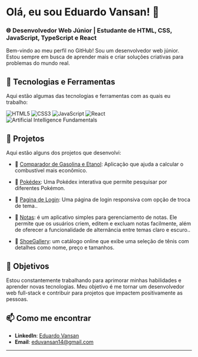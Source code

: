 # Olá, eu sou Eduardo Vansan! 👋

### 🌐 Desenvolvedor Web Júnior | Estudante de HTML, CSS, JavaScript, TypeScript e React

Bem-vindo ao meu perfil no GitHub! Sou um desenvolvedor web júnior. Estou sempre em busca de aprender mais e criar soluções criativas para problemas do mundo real.

## 🚀 Tecnologias e Ferramentas
Aqui estão algumas das tecnologias e ferramentas com as quais eu trabalho:

![HTML5](https://img.shields.io/badge/HTML5-E34F26?style=for-the-badge&logo=html5&logoColor=white) ![CSS3](https://img.shields.io/badge/CSS3-1572B6?style=for-the-badge&logo=css3&logoColor=white) ![JavaScript](https://img.shields.io/badge/JavaScript-F7DF1E?style=for-the-badge&logo=javascript&logoColor=black) ![React](https://img.shields.io/badge/React-20232A?style=for-the-badge&logo=react&logoColor=61DAFB) ![Artificial Intelligence Fundamentals](https://images.credly.com/size/340x340/images/82b908e1-fdcd-4785-9d32-97f11ccbcf08/image.png)
## 📂 Projetos
Aqui estão alguns dos projetos que desenvolvi:

- 🔗 [Comparador de Gasolina e Etanol](https://vansaneduardo.github.io/gasolinaVsEtanol/): Aplicação que ajuda a calcular o combustível mais econômico.
  
- 🔗 [Pokédex](https://vansaneduardo.github.io/pokedex/): Uma Pokédex interativa que permite pesquisar por diferentes Pokémon.
  
-  🔗 [Pagina de Login](https://vansaneduardo.github.io/loginPage/): Uma página de login responsiva com opção de troca de tema..
  
-  🔗 [Notas](https://vansaneduardo.github.io/notes/): é um aplicativo simples para gerenciamento de notas. Ele permite que os usuários criem, editem e excluam notas facilmente, além de oferecer a funcionalidade de alternância entre temas claro e escuro..
  
-  🔗 [ShoeGallery](https://vansaneduardo.github.io/ShoeGallery/):  um catálogo online que exibe uma seleção de tênis com detalhes como nome, preço e tamanhos.
  
## 🎯 Objetivos
Estou constantemente trabalhando para aprimorar minhas habilidades e aprender novas tecnologias. Meu objetivo é me tornar um desenvolvedor web full-stack e contribuir para projetos que impactem positivamente as pessoas.

## 📫 Como me encontrar
- **LinkedIn**: [Eduardo Vansan](https://www.linkedin.com/in/eduardovansan)
- **Email**: eduvansan14@gmail.com
---



